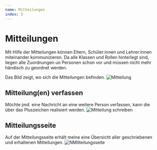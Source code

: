 ```yaml
---
name: Mitteilungen
index: 3
---
```


# Mitteilungen
Mit Hilfe der Mitteilungen können Eltern, Schüler:innen und Lehrer:innen miteinander kommunizieren. Da alle Klassen und Rollen hinterlegt sind, liegen alle Zuordnungen un Personen schon vor und müssen nicht mehr händisch zu geordnet werden.

Das Bild zeigt, wo sich die Mitteilungen befinden.
![Mitteilung](/Bilder/webuntis/webuntisMitteilungen.png)

## Mitteilung(en) verfassen
Möchte jmd. eine Nachricht an eine weitere Person verfassen, kann die über das Pluszeichen realisiert werden.
![Mitteilung schreiben](/Bilder/webuntis/webuntisMitteilungschreiben.png)

## Mitteilungsseite
Auf der Mitteilungsseite erhält meine eine Übersicht aller geschriebenen und erhaltenen Mitteilungen.
![NMitteilungsseite](/Bilder/webuntis/webuntisMitteilungen.png)


